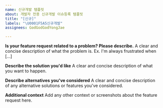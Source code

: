 ```yaml
---
name: 신규개발 템플릿
about: 개발자 전용 신규개발 이슈등록 템플릿
title: "[신규]"
labels: "\U0001F5A5신규개발"
assignees: GodGodGodYongJae

---
```


**Is your feature request related to a problem? Please describe.**
A clear and concise description of what the problem is. Ex. I'm always frustrated when [...]

**Describe the solution you'd like**
A clear and concise description of what you want to happen.

**Describe alternatives you've considered**
A clear and concise description of any alternative solutions or features you've considered.

**Additional context**
Add any other context or screenshots about the feature request here.
